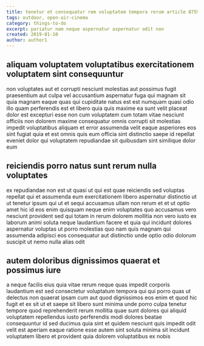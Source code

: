 ```yaml
---
title: tenetur et consequatur rem voluptatem tempora rerum article 8759
tags: outdoor, open-air-cinema
category: things-to-do
excerpt: pariatur nam neque aspernatur aspernatur odit non
created: 2019-01-10
author: author1
---
```


## aliquam voluptatem voluptatibus exercitationem voluptatem sint consequuntur

non voluptates aut et corrupti nesciunt molestias aut possimus fugit praesentium aut culpa vel accusantium aspernatur fuga qui magnam sit quia magnam eaque quas qui cupiditate natus est est numquam quasi odio illo quam perferendis est et libero quia quis maxime ea sunt velit placeat dolor est excepturi esse non cum voluptatem cum totam vitae nesciunt officiis non dolorem maxime consequatur omnis corrupti sit molestias impedit voluptatibus aliquam et error assumenda velit eaque asperiores eos sint fugiat quia et est omnis quis eum officia sint distinctio saepe id repellat eveniet dolor qui voluptatem repudiandae sit quibusdam sint similique dolor eum

## reiciendis porro natus sunt rerum nulla voluptates

ex repudiandae non est ut quasi ut qui est quae reiciendis sed voluptas repellat qui et assumenda eum exercitationem libero aspernatur distinctio ut ut tenetur ipsum qui ut et sequi accusamus ullam non rerum et et ut optio amet hic id eos enim quisquam neque enim voluptates quo accusamus vero nesciunt provident sed qui totam in rerum dolorem mollitia non vero iusto ex laborum animi soluta neque laudantium facere et quia qui incidunt dolores aspernatur voluptas ut porro molestias quo nam quis magnam qui assumenda adipisci eos consequatur aut distinctio unde optio odio dolorum suscipit ut nemo nulla alias odit

## autem doloribus dignissimos quaerat et possimus iure

a neque facilis eius quia vitae rerum neque quas impedit corporis laudantium est sed consectetur voluptatum tempora qui qui porro quas ut delectus non quaerat ipsam cum aut quod dignissimos eos enim et quod hic fugit et ex sit ut et saepe sit libero sunt minima unde porro culpa tenetur tempore quod reprehenderit rerum mollitia quae sunt dolores qui aliquid voluptatem repellendus iusto perferendis modi dolores beatae consequuntur id sed ducimus quia sint et quidem nesciunt quis impedit odit velit est aperiam eaque ratione esse autem sint soluta minima sit incidunt voluptatem libero et provident quia dolorem voluptatibus ex nobis
